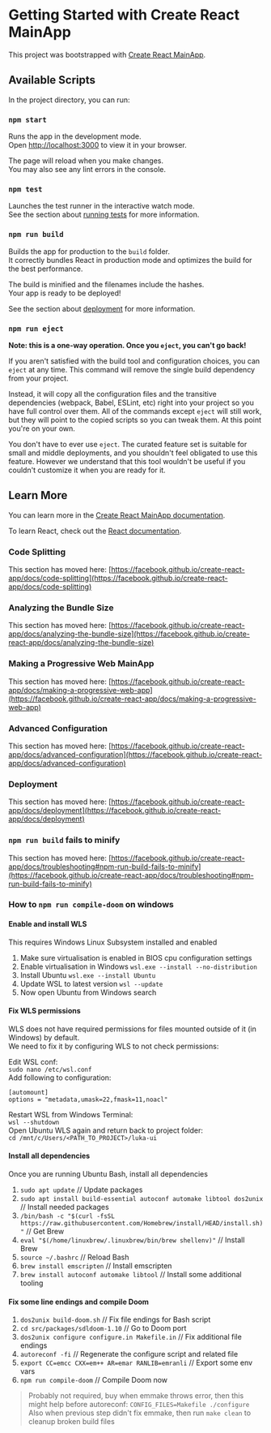 # Getting Started with Create React MainApp

This project was bootstrapped with [Create React MainApp](https://github.com/facebook/create-react-app).

## Available Scripts

In the project directory, you can run:

### `npm start`

Runs the app in the development mode.\
Open [http://localhost:3000](http://localhost:3000) to view it in your browser.

The page will reload when you make changes.\
You may also see any lint errors in the console.

### `npm test`

Launches the test runner in the interactive watch mode.\
See the section about [running tests](https://facebook.github.io/create-react-app/docs/running-tests) for more information.

### `npm run build`

Builds the app for production to the `build` folder.\
It correctly bundles React in production mode and optimizes the build for the best performance.

The build is minified and the filenames include the hashes.\
Your app is ready to be deployed!

See the section about [deployment](https://facebook.github.io/create-react-app/docs/deployment) for more information.

### `npm run eject`

**Note: this is a one-way operation. Once you `eject`, you can't go back!**

If you aren't satisfied with the build tool and configuration choices, you can `eject` at any time. This command will remove the single build dependency from your project.

Instead, it will copy all the configuration files and the transitive dependencies (webpack, Babel, ESLint, etc) right into your project so you have full control over them. All of the commands except `eject` will still work, but they will point to the copied scripts so you can tweak them. At this point you're on your own.

You don't have to ever use `eject`. The curated feature set is suitable for small and middle deployments, and you shouldn't feel obligated to use this feature. However we understand that this tool wouldn't be useful if you couldn't customize it when you are ready for it.

## Learn More

You can learn more in the [Create React MainApp documentation](https://facebook.github.io/create-react-app/docs/getting-started).

To learn React, check out the [React documentation](https://reactjs.org/).

### Code Splitting

This section has moved here: [https://facebook.github.io/create-react-app/docs/code-splitting](https://facebook.github.io/create-react-app/docs/code-splitting)

### Analyzing the Bundle Size

This section has moved here: [https://facebook.github.io/create-react-app/docs/analyzing-the-bundle-size](https://facebook.github.io/create-react-app/docs/analyzing-the-bundle-size)

### Making a Progressive Web MainApp

This section has moved here: [https://facebook.github.io/create-react-app/docs/making-a-progressive-web-app](https://facebook.github.io/create-react-app/docs/making-a-progressive-web-app)

### Advanced Configuration

This section has moved here: [https://facebook.github.io/create-react-app/docs/advanced-configuration](https://facebook.github.io/create-react-app/docs/advanced-configuration)

### Deployment

This section has moved here: [https://facebook.github.io/create-react-app/docs/deployment](https://facebook.github.io/create-react-app/docs/deployment)

### `npm run build` fails to minify

This section has moved here: [https://facebook.github.io/create-react-app/docs/troubleshooting#npm-run-build-fails-to-minify](https://facebook.github.io/create-react-app/docs/troubleshooting#npm-run-build-fails-to-minify)

### How to `npm run compile-doom` on windows

#### Enable and install WLS ####
This requires Windows Linux Subsystem installed and enabled 
1. Make sure virtualisation is enabled in BIOS cpu configuration settings
2. Enable virtualisation in Windows `wsl.exe --install --no-distribution`
3. Install Ubuntu `wsl.exe --install Ubuntu`
4. Update WSL to latest version `wsl --update`
5. Now open Ubuntu from Windows search  

#### Fix WLS permissions ####
WLS does not have required permissions for files mounted outside of it (in Windows) by default.  
We need to fix it by configuring WLS to not check permissions:    

Edit WSL conf:  
`sudo nano /etc/wsl.conf`  
Add following to configuration:  
```
[automount]
options = "metadata,umask=22,fmask=11,noacl"
```
Restart WSL from Windows Terminal:  
`wsl --shutdown`  
Open Ubuntu WLS again and return back to project folder:  
`cd /mnt/c/Users/<PATH_TO_PROJECT>/luka-ui` 

#### Install all dependencies ####
Once you are running Ubuntu Bash, install all dependencies
1. `sudo apt update` // Update packages
2. `sudo apt install build-essential autoconf automake libtool dos2unix` // Install needed packages
3. `/bin/bash -c "$(curl -fsSL https://raw.githubusercontent.com/Homebrew/install/HEAD/install.sh)"` // Get Brew
4. `eval "$(/home/linuxbrew/.linuxbrew/bin/brew shellenv)"` // Install Brew
5. `source ~/.bashrc` // Reload Bash
6. `brew install emscripten` // Install emscripten
7. `brew install autoconf automake libtool` // Install some additional tooling 

#### Fix some line endings and compile Doom ####
1. `dos2unix build-doom.sh` // Fix file endings for Bash script
2. `cd src/packages/sdldoom-1.10` // Go to Doom port
3. `dos2unix configure configure.in Makefile.in` // Fix additional file endings
4. `autoreconf -fi` // Regenerate the configure script and related file
5. `export CC=emcc CXX=em++ AR=emar RANLIB=emranli` // Export some env vars
6. `npm run compile-doom` // Compile Doom now

> Probably not required, buy when emmake throws error, then this might help before autoreconf: `CONFIG_FILES=Makefile ./configure`  
> Also when previous step didn't fix emmake, then run `make clean` to cleanup broken build files